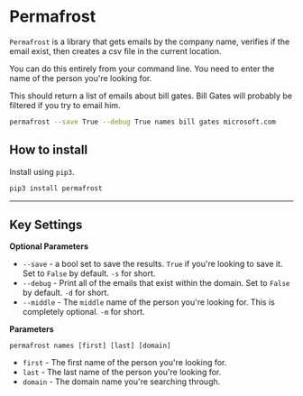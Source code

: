 # Permafrost

`Permafrost` is a library that gets emails by the company name, verifies if the email exist, then creates a csv file in the current location.

You can do this entirely from your command line. You need to enter the name of the person you're looking for.


This should return a list of emails about bill gates. Bill Gates will probably be filtered if you try to email him.
```bash
permafrost --save True --debug True names bill gates microsoft.com
```


## How to install
Install using `pip3`.

```bash
pip3 install permafrost
```


---


## **Key Settings**

**Optional Parameters**

* `--save` - a bool set to save the results. `True` if you're looking to save it. Set to `False` by default. `-s` for short.
* `--debug` - Print all of the emails that exist within the domain. Set to `False` by default. `-d` for short.
* `--middle` - The `middle` name of the person you're looking for. This is completely optional. `-m` for short.

**Parameters**

```
permafrost names [first] [last] [domain]
```

* `first` - The first name of the person you're looking for.
* `last` - The last name of the person you're looking for.
* `domain` - The domain name you're searching through. 

